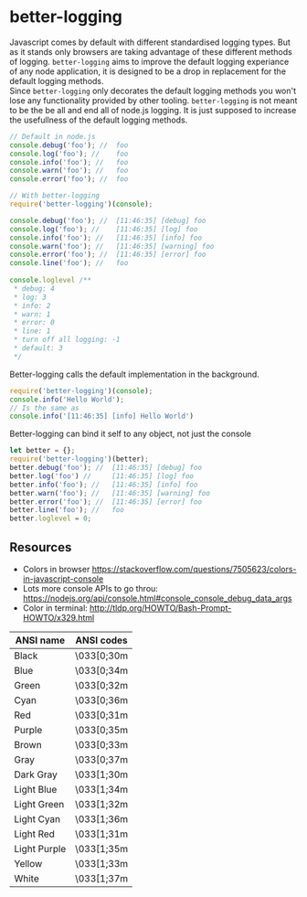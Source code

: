 
# better-logging
Javascript comes by default with different standardised logging types. But as it stands only browsers are taking advantage of these different methods of logging. `better-logging` aims to improve the default logging experiance of any node application, it is designed to be a drop in replacement for the default logging methods. <br>
Since `better-logging` only decorates the default logging methods you won't lose any functionality provided by other tooling. `better-logging` is not meant to be the be all and end all of node.js logging. It is just supposed to increase the usefullness of the default logging methods.


```ts
// Default in node.js
console.debug('foo'); //  foo
console.log('foo'); //    foo
console.info('foo'); //   foo
console.warn('foo'); //   foo
console.error('foo'); //  foo

// With better-logging
require('better-logging')(console);

console.debug('foo'); //  [11:46:35] [debug] foo
console.log('foo'); //    [11:46:35] [log] foo
console.info('foo'); //   [11:46:35] [info] foo
console.warn('foo'); //   [11:46:35] [warning] foo
console.error('foo'); //  [11:46:35] [error] foo
console.line('foo'); //   foo
 
console.loglevel /**
 * debug: 4
 * log: 3
 * info: 2
 * warn: 1
 * error: 0
 * line: 1
 * turn off all logging: -1
 * default: 3
 */
```


Better-logging calls the default implementation in the background.

```ts
require('better-logging')(console);
console.info('Hello World');
// Is the same as
console.info('[11:46:35] [info] Hello World')
```


Better-logging can bind it self to any object, not just the console

```ts
let better = {};
require('better-logging')(better);
better.debug('foo'); //  [11:46:35] [debug] foo
better.log('foo') //     [11:46:35] [log] foo
better.info('foo'); //   [11:46:35] [info] foo
better.warn('foo'); //   [11:46:35] [warning] foo
better.error('foo'); //  [11:46:35] [error] foo
better.line('foo'); //   foo
better.loglevel = 0;
```

## Resources
* Colors in browser https://stackoverflow.com/questions/7505623/colors-in-javascript-console
* Lots more console APIs to go throu: https://nodejs.org/api/console.html#console_console_debug_data_args
* Color in terminal: http://tldp.org/HOWTO/Bash-Prompt-HOWTO/x329.html

 | ANSI name | ANSI codes | 
 |----|----|
 | Black      |      \033[0;30m | 
 | Blue       |     \033[0;34m | 
 | Green      |      \033[0;32m | 
 | Cyan       |      \033[0;36m | 
 | Red        |      \033[0;31m | 
 | Purple     |      \033[0;35m | 
 | Brown      |      \033[0;33m | 
 | Gray       |      \033[0;37m | 
 | Dark Gray  |      \033[1;30m | 
 | Light Blue |      \033[1;34m | 
 | Light Green |     \033[1;32m | 
 | Light Cyan |      \033[1;36m | 
 | Light Red  |      \033[1;31m | 
 | Light Purple |    \033[1;35m | 
 | Yellow     |      \033[1;33m | 
 | White      |      \033[1;37m | 
